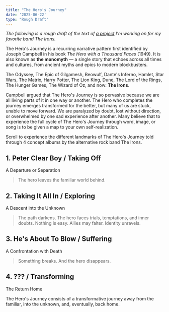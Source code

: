 ```yaml
---
title: "The Hero's Journey"
date: '2025-06-22'
type: "Rough Draft"
---
```


*The following is a rough draft of the text of [a project](/experiences/the-irons) I'm working on for my favorite band The Irons.*

The Hero's Journey is a recurring narrative pattern first identified by Joseph Campbell in his book *The Hero with a Thousand Faces* (1949). It is also known as **the monomyth** — a single story that echoes across all times and cultures, from ancient myths and epics to modern blockbusters.

The Odyssey, The Epic of Gilgamesh, Beowulf, Dante's Inferno, Hamlet, Star Wars, The Matrix, Harry Potter, The Lion King, Dune, The Lord of the Rings, The Hunger Games, The Wizard of Oz, and now: **The Irons**.

Campbell argued that The Hero's Journey is so pervasive because we are all living parts of it in one way or another. The Hero who completes the journey emerges transformed for the better, but many of us are stuck, unable to move forward. We are paralyzed by doubt, lost without direction, or overwhelmed by one sad experience after another. Many believe that to experience the full cycle of The Hero's Journey through word, image, or song is to be given a map to your own self-realization.

Scroll to experience the different landmarks of The Hero's Journey told through 4 concept albums by the alternative rock band The Irons. 

## 1. Peter Clear Boy / Taking Off

A Departure or Separation
> The hero leaves the familiar world behind.

## 2. Taking It All In / Exploring

A Descent into the Unknown
> The path darkens.
> The hero faces trials, temptations, and inner doubts. Nothing is easy. Allies may falter. Identity unravels.

## 3. He's About To Blow / Suffering
A Confrontation with Death
> Something breaks. And the hero disappears.

## 4. ??? / Transforming
The Return Home

The Hero's Journey consists of a transformative journey away from the familiar, into the unknown, and, eventually, back home.

